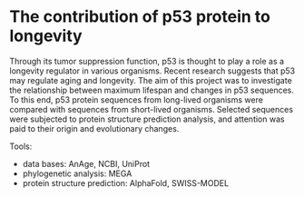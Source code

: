 # The contribution of p53 protein to longevity
Through its tumor suppression function, p53 is thought to play a role as a longevity regulator in various organisms. Recent research suggests that p53 may regulate aging and longevity. The aim of this project was to investigate the relationship between maximum lifespan and changes in p53 sequences. To this end, p53 protein sequences from long-lived organisms were compared with sequences from short-lived organisms. Selected sequences were subjected to protein structure prediction analysis, and attention was paid to their origin and evolutionary changes.

Tools:
- data bases: AnAge, NCBI, UniProt
- phylogenetic analysis: MEGA
- protein structure prediction: AlphaFold, SWISS-MODEL
